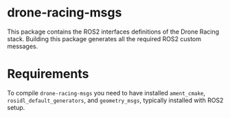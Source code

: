 # drone-racing-msgs

This package contains the ROS2 interfaces definitions of the Drone Racing stack. Building this package generates all the required ROS2 custom messages.

# Requirements

To compile `drone-racing-msgs` you need to have installed `ament_cmake`, `rosidl_default_generators`, and `geometry_msgs`, typically installed with ROS2 setup.